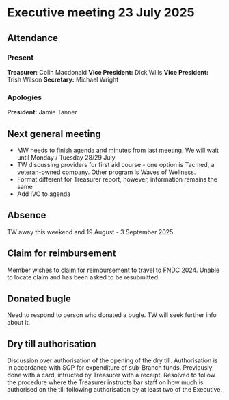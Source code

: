 # Executive meeting 23 July 2025

## Attendance

### Present

**Treasurer:** Colin Macdonald
**Vice President:** Dick Wills
**Vice President:** Trish Wilson
**Secretary:** Michael Wright

### Apologies

**President:** Jamie Tanner

## Next general meeting

- MW needs to finish agenda and minutes from last meeting. We will wait until Monday / Tuesday 28/29 July
- TW discussing providers for first aid course - one option is Tacmed, a veteran-owned company. Other program is Waves of Wellness.
- Format different for Treasurer report, however, information remains the same
- Add IVO to agenda

## Absence

TW away this weekend and 19 August - 3 September 2025

## Claim for reimbursement

Member wishes to claim for reimbursement to travel to FNDC 2024. Unable to locate claim and has been asked to be resubmitted.

## Donated bugle

Need to respond to person who donated a bugle. TW will seek further info about it.

## Dry till authorisation

Discussion over authorisation of the opening of the dry till. Authorisation is in accordance with SOP for expenditure of sub-Branch funds. Previously done with a card, intructed by Treasurer with a receipt. Resolved to follow the procedure where the Treasurer instructs bar staff on how much is authorised on the till following authorisation by at least two of the Executive.
